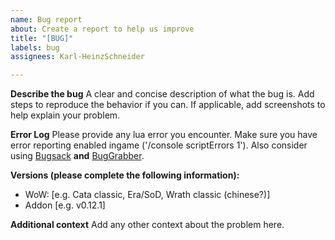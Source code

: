```yaml
---
name: Bug report
about: Create a report to help us improve
title: "[BUG]"
labels: bug
assignees: Karl-HeinzSchneider

---
```


**Describe the bug**
A clear and concise description of what the bug is. Add steps to reproduce the behavior if you can.
If applicable, add screenshots to help explain your problem.

**Error Log**
Please provide any lua error you encounter. Make sure you have error reporting enabled ingame ('/console scriptErrors 1'). Also consider using [Bugsack](https://www.curseforge.com/wow/addons/bugsack) **and** [BugGrabber](https://www.curseforge.com/wow/addons/bug-grabber).

**Versions (please complete the following information):**
 - WoW: [e.g. Cata classic, Era/SoD, Wrath classic (chinese?)]
 - Addon [e.g. v0.12.1]

**Additional context**
Add any other context about the problem here.
